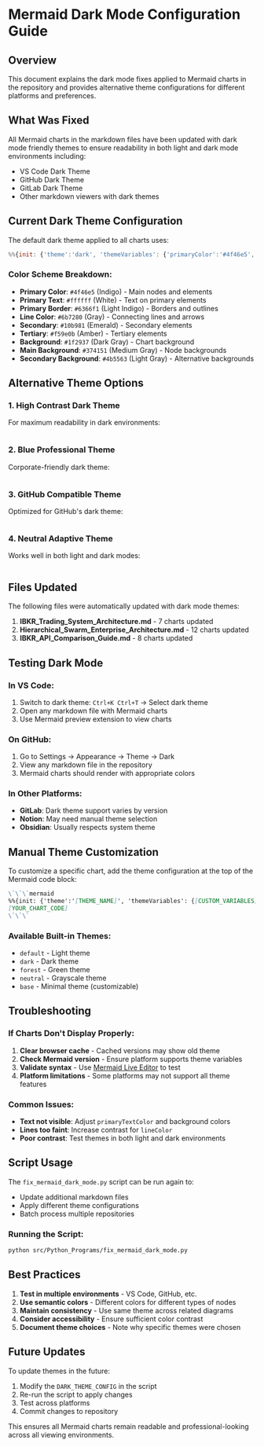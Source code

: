 # Mermaid Dark Mode Configuration Guide

## Overview
This document explains the dark mode fixes applied to Mermaid charts in the repository and provides alternative theme configurations for different platforms and preferences.

## What Was Fixed
All Mermaid charts in the markdown files have been updated with dark mode friendly themes to ensure readability in both light and dark mode environments including:
- VS Code Dark Theme
- GitHub Dark Theme  
- GitLab Dark Theme
- Other markdown viewers with dark themes

## Current Dark Theme Configuration
The default dark theme applied to all charts uses:

```javascript
%%{init: {'theme':'dark', 'themeVariables': {'primaryColor':'#4f46e5','primaryTextColor':'#ffffff','primaryBorderColor':'#6366f1','lineColor':'#6b7280','secondaryColor':'#10b981','tertiaryColor':'#f59e0b','background':'#1f2937','mainBkg':'#374151','secondBkg':'#4b5563','tertiaryBkg':'#6b7280'}}}%%
```

### Color Scheme Breakdown:
- **Primary Color**: `#4f46e5` (Indigo) - Main nodes and elements
- **Primary Text**: `#ffffff` (White) - Text on primary elements  
- **Primary Border**: `#6366f1` (Light Indigo) - Borders and outlines
- **Line Color**: `#6b7280` (Gray) - Connecting lines and arrows
- **Secondary**: `#10b981` (Emerald) - Secondary elements
- **Tertiary**: `#f59e0b` (Amber) - Tertiary elements
- **Background**: `#1f2937` (Dark Gray) - Chart background
- **Main Background**: `#374151` (Medium Gray) - Node backgrounds
- **Secondary Background**: `#4b5563` (Light Gray) - Alternative backgrounds

## Alternative Theme Options

### 1. High Contrast Dark Theme
For maximum readability in dark environments:

```mermaid
```

### 2. Blue Professional Theme
Corporate-friendly dark theme:

```mermaid
```

### 3. GitHub Compatible Theme
Optimized for GitHub's dark theme:

```mermaid
```

### 4. Neutral Adaptive Theme
Works well in both light and dark modes:

```mermaid
```

## Files Updated

The following files were automatically updated with dark mode themes:

1. **IBKR_Trading_System_Architecture.md** - 7 charts updated
2. **Hierarchical_Swarm_Enterprise_Architecture.md** - 12 charts updated  
3. **IBKR_API_Comparison_Guide.md** - 8 charts updated

## Testing Dark Mode

### In VS Code:
1. Switch to dark theme: `Ctrl+K Ctrl+T` → Select dark theme
2. Open any markdown file with Mermaid charts
3. Use Mermaid preview extension to view charts

### On GitHub:
1. Go to Settings → Appearance → Theme → Dark
2. View any markdown file in the repository
3. Mermaid charts should render with appropriate colors

### In Other Platforms:
- **GitLab**: Dark theme support varies by version
- **Notion**: May need manual theme selection
- **Obsidian**: Usually respects system theme

## Manual Theme Customization

To customize a specific chart, add the theme configuration at the top of the Mermaid code block:

```markdown
\`\`\`mermaid
%%{init: {'theme':'[THEME_NAME]', 'themeVariables': {[CUSTOM_VARIABLES]}}}%%
[YOUR_CHART_CODE]
\`\`\`
```

### Available Built-in Themes:
- `default` - Light theme
- `dark` - Dark theme  
- `forest` - Green theme
- `neutral` - Grayscale theme
- `base` - Minimal theme (customizable)

## Troubleshooting

### If Charts Don't Display Properly:

1. **Clear browser cache** - Cached versions may show old theme
2. **Check Mermaid version** - Ensure platform supports theme variables
3. **Validate syntax** - Use [Mermaid Live Editor](https://mermaid.live/) to test
4. **Platform limitations** - Some platforms may not support all theme features

### Common Issues:

- **Text not visible**: Adjust `primaryTextColor` and background colors
- **Lines too faint**: Increase contrast for `lineColor`
- **Poor contrast**: Test themes in both light and dark environments

## Script Usage

The `fix_mermaid_dark_mode.py` script can be run again to:
- Update additional markdown files
- Apply different theme configurations
- Batch process multiple repositories

### Running the Script:
```bash
python src/Python_Programs/fix_mermaid_dark_mode.py
```

## Best Practices

1. **Test in multiple environments** - VS Code, GitHub, etc.
2. **Use semantic colors** - Different colors for different types of nodes
3. **Maintain consistency** - Use same theme across related diagrams
4. **Consider accessibility** - Ensure sufficient color contrast
5. **Document theme choices** - Note why specific themes were chosen

## Future Updates

To update themes in the future:
1. Modify the `DARK_THEME_CONFIG` in the script
2. Re-run the script to apply changes
3. Test across platforms
4. Commit changes to repository

This ensures all Mermaid charts remain readable and professional-looking across all viewing environments.
